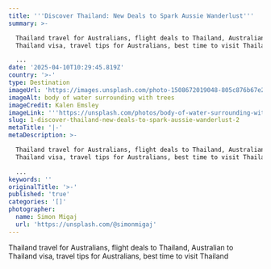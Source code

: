 ```yaml
---
title: '''Discover Thailand: New Deals to Spark Aussie Wanderlust'''
summary: >-

  Thailand travel for Australians, flight deals to Thailand, Australian to
  Thailand visa, travel tips for Australians, best time to visit Thailand

  ...
date: '2025-04-10T10:29:45.819Z'
country: '>-'
type: Destination
imageUrl: 'https://images.unsplash.com/photo-1508672019048-805c876b67e2'
imageAlt: body of water surrounding with trees
imageCredit: Kalen Emsley
imageLink: '''https://unsplash.com/photos/body-of-water-surrounding-with-trees-_LuLiJc1cdo'''
slug: 1-discover-thailand-new-deals-to-spark-aussie-wanderlust-2
metaTitle: '|-'
metaDescription: >-

  Thailand travel for Australians, flight deals to Thailand, Australian to
  Thailand visa, travel tips for Australians, best time to visit Thailand

  ...
keywords: ''
originalTitle: '>-'
published: 'true'
categories: '[]'
photographer:
  name: Simon Migaj
  url: 'https://unsplash.com/@simonmigaj'
---
```






Thailand travel for Australians, flight deals to Thailand, Australian to Thailand visa, travel tips for Australians, best time to visit Thailand
